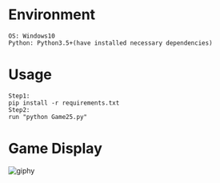 
# Environment
```
OS: Windows10
Python: Python3.5+(have installed necessary dependencies)
```

# Usage
```
Step1:
pip install -r requirements.txt
Step2:
run "python Game25.py"
```

# Game Display
![giphy](demonstration/running.gif)